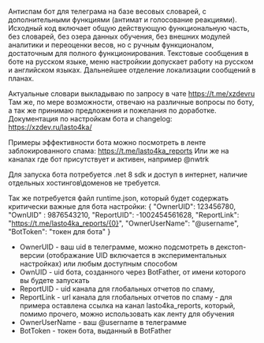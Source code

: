 Антиспам бот для телеграма на базе весовых словарей, с дополнительными функциями (антимат и голосование реакциями). 
Исходный код включает общую действующую функциональную часть, без словарей, без озера данных обучения, без внешних модулей аналитики и переоценки весов, но с ручным функционалом, достаточным для полного функционирования.
Текстовые сообщения в боте на русском языке, меню настройкии допускает работу на русском и английском языках. Дальнейшее отделение локализации сообщений в планах. 


Актуальные словари выкладываю по запросу в чате https://t.me/xzdevru
Там же, по мере возможности, отвечаю на различные вопросы по боту, а так же принимаю предложения и пожелания по доработке. 
Документация по настройкам бота и changelog: https://xzdev.ru/lasto4ka/

Примеры эффективности бота можно посмотреть в ленте заблокированного спама: https://t.me/lasto4ka_reports
Или же на каналах где бот присутствует и активен, например @nwtrk 

Для запуска бота потребуется .net 8 sdk и доступ в интернет, наличие отдельных хостингов\доменов не требуется.

Так же потребуется файл runtime.json, который будет содержать критически важные для бота настройки:
{
  "OwnerUID": 123456780,
  "OwnUID" : 9876543210,
  "ReportUID": -1002454561628,
  "ReportLink": "https://t.me/lasto4ka_reports/{0}",
  "OwnerUserName": "@username",
  "BotToken": "токен для бота"
}
- OwnerUID - ваш uid в телеграмме, можно подсмотреть в декстоп-версии (отображание UID включается в экспериментальных настройках) или любым доступным способом
- OwnUID - uid бота, созданного через BotFather, от имени которого вы будете запускать
- ReportUID - uid канала для глобальных отчетов по спаму,
- ReportLink - url канала для глобальных отчетов по спаму - для примера оставлена ссылка на канал lasto4ka_reports, который, помимо прочего, можно использовать как ленту для обучения
- OwnerUserName - ваш @username в телеграмме
- BotToken - токен бота, выданный в BotFather
